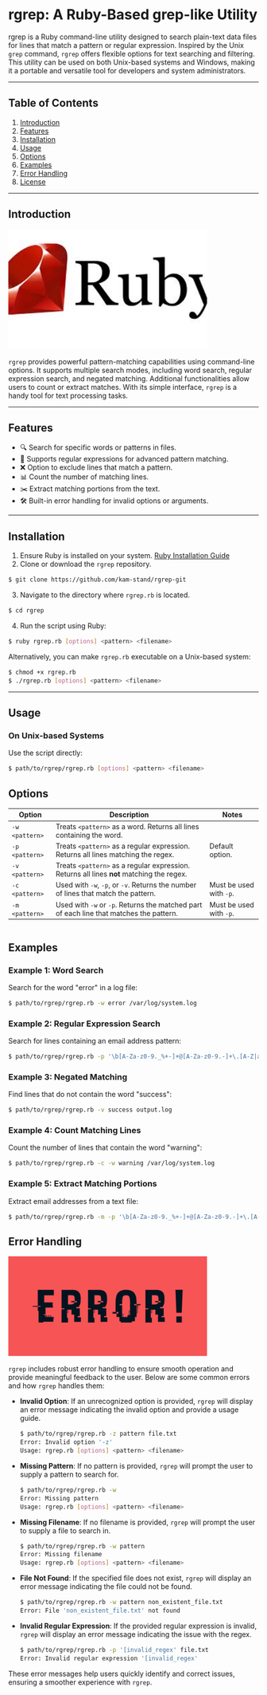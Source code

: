 # rgrep: A Ruby-Based grep-like Utility

rgrep is a Ruby command-line utility designed to search plain-text data files for lines that match a pattern or regular expression. Inspired by the Unix `grep` command, `rgrep` offers flexible options for text searching and filtering. This utility can be used on both Unix-based systems and Windows, making it a portable and versatile tool for developers and system administrators.

---

## Table of Contents

1. [Introduction](#introduction)
2. [Features](#features)
3. [Installation](#installation)
4. [Usage](#usage)
5. [Options](#options)
6. [Examples](#examples)
7. [Error Handling](#error-handling)
8. [License](#license)

---

## Introduction

<img src="assets/download.jpeg" alt="rgrep Logo" width="400" />

`rgrep` provides powerful pattern-matching capabilities using command-line options. It supports multiple search modes, including word search, regular expression search, and negated matching. Additional functionalities allow users to count or extract matches. With its simple interface, `rgrep` is a handy tool for text processing tasks.

---

## Features

- 🔍 Search for specific words or patterns in files.
- 📜 Supports regular expressions for advanced pattern matching.
- ❌ Option to exclude lines that match a pattern.
- 📊 Count the number of matching lines.
- ✂️ Extract matching portions from the text.
- 🛠️ Built-in error handling for invalid options or arguments.

---

## Installation

1. Ensure Ruby is installed on your system. [Ruby Installation Guide](https://www.ruby-lang.org/en/documentation/installation/)
2. Clone or download the `rgrep` repository.

```bash
$ git clone https://github.com/kam-stand/rgrep-git
```

3. Navigate to the directory where `rgrep.rb` is located.

```bash
$ cd rgrep
```

4. Run the script using Ruby:

```bash
$ ruby rgrep.rb [options] <pattern> <filename>
```

Alternatively, you can make `rgrep.rb` executable on a Unix-based system:

```bash
$ chmod +x rgrep.rb
$ ./rgrep.rb [options] <pattern> <filename>
```

---

## Usage

### On Unix-based Systems

Use the script directly:

```bash
$ path/to/rgrep/rgrep.rb [options] <pattern> <filename>

```

## Options

| **Option**     | **Description**                                                                           | **Notes**               |
| -------------- | ----------------------------------------------------------------------------------------- | ----------------------- |
| `-w <pattern>` | Treats `<pattern>` as a word. Returns all lines containing the word.                      |                         |
| `-p <pattern>` | Treats `<pattern>` as a regular expression. Returns all lines matching the regex.         | Default option.         |
| `-v <pattern>` | Treats `<pattern>` as a regular expression. Returns all lines **not** matching the regex. |                         |
| `-c <pattern>` | Used with `-w`, `-p`, or `-v`. Returns the number of lines that match the pattern.        | Must be used with `-p`. |
| `-m <pattern>` | Used with `-w` or `-p`. Returns the matched part of each line that matches the pattern.   | Must be used with `-p`. |

```

```

## Examples

### Example 1: Word Search

Search for the word "error" in a log file:

```bash
$ path/to/rgrep/rgrep.rb -w error /var/log/system.log
```

### Example 2: Regular Expression Search

Search for lines containing an email address pattern:

```bash
$ path/to/rgrep/rgrep.rb -p '\b[A-Za-z0-9._%+-]+@[A-Za-z0-9.-]+\.[A-Z|a-z]{2,}\b' emails.txt
```

### Example 3: Negated Matching

Find lines that do not contain the word "success":

```bash
$ path/to/rgrep/rgrep.rb -v success output.log
```

### Example 4: Count Matching Lines

Count the number of lines that contain the word "warning":

```bash
$ path/to/rgrep/rgrep.rb -c -w warning /var/log/system.log
```

### Example 5: Extract Matching Portions

Extract email addresses from a text file:

```bash
$ path/to/rgrep/rgrep.rb -m -p '\b[A-Za-z0-9._%+-]+@[A-Za-z0-9.-]+\.[A-Z|a-z]{2,}\b' emails.txt
```

## Error Handling

<img src="assets/Redem-Error.jpeg" alt="rgrep Logo" width="400" />

`rgrep` includes robust error handling to ensure smooth operation and provide meaningful feedback to the user. Below are some common errors and how `rgrep` handles them:

- **Invalid Option**: If an unrecognized option is provided, `rgrep` will display an error message indicating the invalid option and provide a usage guide.

  ```bash
  $ path/to/rgrep/rgrep.rb -z pattern file.txt
  Error: Invalid option '-z'
  Usage: rgrep.rb [options] <pattern> <filename>
  ```

- **Missing Pattern**: If no pattern is provided, `rgrep` will prompt the user to supply a pattern to search for.

  ```bash
  $ path/to/rgrep/rgrep.rb -w
  Error: Missing pattern
  Usage: rgrep.rb [options] <pattern> <filename>
  ```

- **Missing Filename**: If no filename is provided, `rgrep` will prompt the user to supply a file to search in.

  ```bash
  $ path/to/rgrep/rgrep.rb -w pattern
  Error: Missing filename
  Usage: rgrep.rb [options] <pattern> <filename>
  ```

- **File Not Found**: If the specified file does not exist, `rgrep` will display an error message indicating the file could not be found.

  ```bash
  $ path/to/rgrep/rgrep.rb -w pattern non_existent_file.txt
  Error: File 'non_existent_file.txt' not found
  ```

- **Invalid Regular Expression**: If the provided regular expression is invalid, `rgrep` will display an error message indicating the issue with the regex.

  ```bash
  $ path/to/rgrep/rgrep.rb -p '[invalid_regex' file.txt
  Error: Invalid regular expression '[invalid_regex'
  ```

These error messages help users quickly identify and correct issues, ensuring a smoother experience with `rgrep`.
